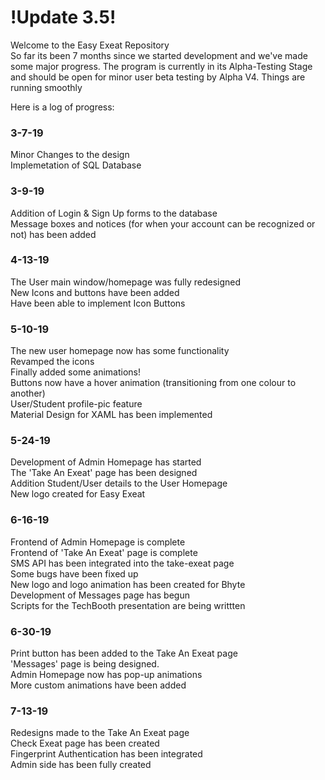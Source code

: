# !Update 3.5!
Welcome to the Easy Exeat Repository<br>
So far its been 7 months since we started development and we've made some major progress. The program is currently in its Alpha-Testing Stage and should be open for minor user beta testing by Alpha V4. Things are running smoothly<br>

Here is a log of progress:<br>
### 3-7-19
Minor Changes to the design<br>
Implemetation of SQL Database<br>

### 3-9-19
Addition of Login & Sign Up forms to the database<br>
Message boxes and notices (for when your account can be recognized or not) has been added<br>

### 4-13-19
The User main window/homepage was fully redesigned<br>
New Icons and buttons have been added<br>
Have been able to implement Icon Buttons<br>

### 5-10-19
The new user homepage now has some functionality<br>
Revamped the icons<br>
Finally added some animations!<br>
Buttons now have a hover animation (transitioning from one colour to another)<br>
User/Student profile-pic feature<br>
Material Design for XAML has been implemented<br>

### 5-24-19
Development of Admin Homepage has started<br>
The 'Take An Exeat' page has been designed<br>
Addition Student/User details to the User Homepage<br>
New logo created for Easy Exeat<br>

### 6-16-19
Frontend of Admin Homepage is complete<br>
Frontend of 'Take An Exeat' page is complete<br>
SMS API has been integrated into the take-exeat page<br>
Some bugs have been fixed up<br>
New logo and logo animation has been created for Bhyte<br>
Development of Messages page has begun<br>
Scripts for the TechBooth presentation are being writtten<br>

### 6-30-19
Print button has been added to the Take An Exeat page<br>
'Messages' page is being designed.<br>
Admin Homepage now has pop-up animations<br>
More custom animations have been added<br>

### 7-13-19
Redesigns made to the Take An Exeat page<br>
Check Exeat page has been created<br>
Fingerprint Authentication has been integrated<br>
Admin side has been fully created<br>
